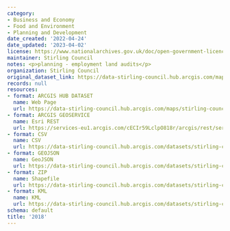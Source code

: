 ```yaml
---
category:
- Business and Economy
- Food and Environment
- Planning and Development
date_created: '2022-04-24'
date_updated: '2023-04-02'
license: https://www.nationalarchives.gov.uk/doc/open-government-licence/version/3/
maintainer: Stirling Council
notes: <p>planning - employment land audits</p>
organization: Stirling Council
original_dataset_link: https://data-stirling-council.hub.arcgis.com/maps/stirling-council::2018
records: null
resources:
- format: ARCGIS HUB DATASET
  name: Web Page
  url: https://data-stirling-council.hub.arcgis.com/maps/stirling-council::2018
- format: ARCGIS GEOSERVICE
  name: Esri REST
  url: https://services-eu1.arcgis.com/cECIr59LclpO818r/arcgis/rest/services/Planning_Employment_Land_Audits/FeatureServer/18
- format: CSV
  name: CSV
  url: https://data-stirling-council.hub.arcgis.com/datasets/stirling-council::2018.csv?outSR=%7B%22latestWkid%22%3A27700%2C%22wkid%22%3A27700%7D
- format: GEOJSON
  name: GeoJSON
  url: https://data-stirling-council.hub.arcgis.com/datasets/stirling-council::2018.geojson?outSR=%7B%22latestWkid%22%3A27700%2C%22wkid%22%3A27700%7D
- format: ZIP
  name: Shapefile
  url: https://data-stirling-council.hub.arcgis.com/datasets/stirling-council::2018.zip?outSR=%7B%22latestWkid%22%3A27700%2C%22wkid%22%3A27700%7D
- format: KML
  name: KML
  url: https://data-stirling-council.hub.arcgis.com/datasets/stirling-council::2018.kml?outSR=%7B%22latestWkid%22%3A27700%2C%22wkid%22%3A27700%7D
schema: default
title: '2018'
---
```

